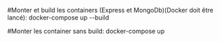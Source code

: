 #Monter et build les containers (Express et MongoDb)(Docker doit être lancé):
docker-compose up --build 

#Monter les container sans build:
docker-compose up
